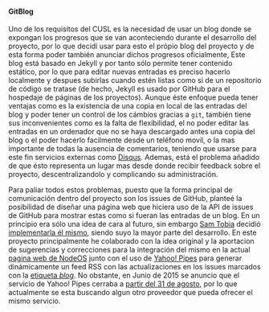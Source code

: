 #### GitBlog

Uno de los requisitos del CUSL es la necesidad de usar un blog donde se expongan
los progresos que se van aconteciendo durante el desarrollo del proyecto, por lo
que decidí usar para esto el própio blog del proyecto y de esta forma poder
también anunciar dichos progresos oficialmente, Este blog está basado en Jekyll
y por tanto sólo permite tener contenido estático, por lo que para editar nuevas
entradas es preciso hacerlo localmente y despues subirlas cuando estén listas
como si de un repositorio de código se tratase (de hecho, Jekyll es usado por
GitHub para el hospedaje de páginas de los proyectos). Aunque éste enfoque pueda
tener ventajas como es la existencia de una copia en local de las entradas del
blog y poder tener un control de los cámbios gracias a `git`, también tiene sus
inconvenientes como es la falta de flexibilidad, el no poder editar las entradas
en un ordenador que no se haya descargado antes una copia del blog o el poder
hacerlo facilmente desde un teléfono movil, o la mas importante de todas la
ausencia de comentarios, teniendo que usarse para este fin servicios externas
como [Disqus](https://disqus.com). Ademas, está el problema añadido de que ésto
representa un lugar mas desde donde recibir feedback sobre el proyecto,
descentralizandolo y complicando su administración.

Para paliar todos estos problemas, puesto que la forma principal de comunicación
dentro del proyecto son los issues de GitHub, planteé la posibilidad de diseñar
una página web que hiciera uso de la API de issues de GitHub para mostrar estas
como si fueran las entradas de un blog. En un principio era sólo una idea de
cara al futuro, sin embargo [Sam Tobia](https://github.com/formula1) decidió
[implementarla él mismo](https://github.com/NodeOS/GitBlog), siendo suyo la
mayor parte del desarrollo. En este proyecto principalmente he colaborado con la
idea original y la aportacion de sugerencias y correcciones para la integración
del mismo en la actual [pagina web de NodeOS](https://node-os.com) junto con el
uso de [Yahoo! Pipes](https://en.wikipedia.org/wiki/Yahoo!_Pipes) para generar
dinámicamente un feed RSS con las actualizaciones en los issues marcados con la
[etiqueta *blog*](https://github.com/NodeOS/NodeOS/issues?q=label%3Ablog). No
obstante, en Junio de 2015 se anuncio que el servicio de Yahoo! Pipes cerraba a
[partir del 31 de agosto](http://readwrite.com/2015/06/08/yahoo-shuts-down-pipes),
por lo que actualmente se esta buscando algun otro proveedor que pueda ofrecer
el mismo servicio.
